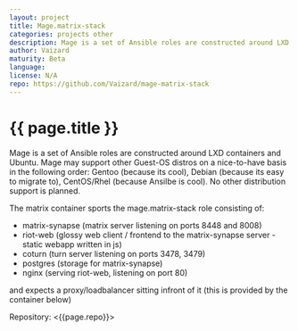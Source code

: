 ```yaml
---
layout: project
title: Mage.matrix-stack
categories: projects other
description: Mage is a set of Ansible roles are constructed around LXD containers and Ubuntu
author: Vaizard
maturity: Beta
language: 
license: N/A
repo: https://github.com/Vaizard/mage-matrix-stack
---
```


# {{ page.title }}
Mage is a set of Ansible roles are constructed around LXD containers and Ubuntu. Mage may support other Guest-OS distros on a nice-to-have basis in the following order: Gentoo (because its cool), Debian (because its easy to migrate to), CentOS/Rhel (because Ansilbe is cool). No other distribution support is planned.

The matrix container sports the mage.matrix-stack role consisting of:

* matrix-synapse (matrix server listening on ports 8448 and 8008)
* riot-web (glossy web client / frontend to the matrix-synapse server - static webapp written in js)
* coturn (turn server listening on ports 3478, 3479)
* postgres (storage for matrix-synapse)
* nginx (serving riot-web, listening on port 80)

and expects a proxy/loadbalancer sitting infront of it (this is provided by the container below)

Repository: <{{page.repo}}>
